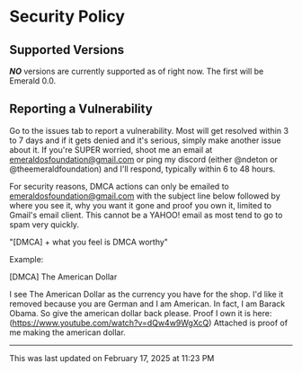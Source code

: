# Security Policy

## Supported Versions

***NO*** versions are currently supported as of right now. The first will be Emerald 0.0.

## Reporting a Vulnerability

Go to the issues tab to report a vulnerability. Most will get resolved within 3 to 7 days and if it gets denied and it's serious, simply make another issue about it. If you're SUPER worried, shoot me an email at emeraldosfoundation@gmail.com or ping my discord (either @ndeton or @theemeraldfoundation) and I'll respond, typically within 6 to 48 hours.

For security reasons, DMCA actions can only be emailed to emeraldosfoundation@gmail.com with the subject line below followed by where you see it, why you want it gone and proof you own it, limited to Gmail's email client. This cannot be a YAHOO! email as most tend to go to spam very quickly.

"[DMCA] + what you feel is DMCA worthy"

Example: 

[DMCA] The American Dollar

I see The American Dollar as the currency you have for the shop. I'd like it removed because you are German and I am American. In fact, I am Barack Obama. So give the american dollar back please. Proof I own it is here: (https://www.youtube.com/watch?v=dQw4w9WgXcQ) Attached is proof of me making the american dollar.

---------------------

This was last updated on February 17, 2025 at 11:23 PM
